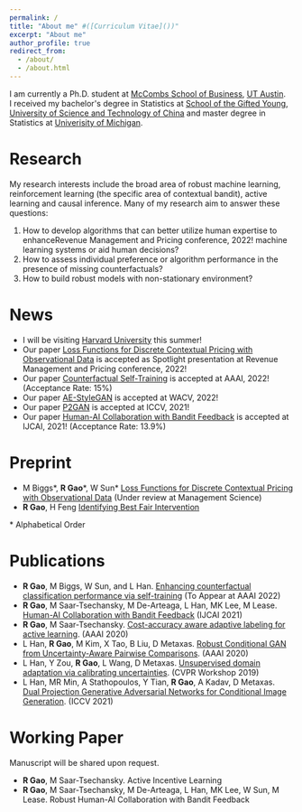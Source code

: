 ```yaml
---
permalink: /
title: "About me" #([Curriculum Vitae]())"
excerpt: "About me"
author_profile: true
redirect_from: 
  - /about/
  - /about.html
---
```

I am currently a Ph.D. student at [McCombs School of Business](https://www.mccombs.utexas.edu/), [UT Austin](https://www.utexas.edu/). <br>
I received my bachelor's degree in Statistics at [School of the Gifted Young](https://en.scgy.ustc.edu.cn/), [University of Science and Technology of China](https://en.ustc.edu.cn/) and master degree in Statistics at [Univerisity of Michigan](https://umich.edu/).

# Research
My research interests include the broad area of robust machine learning, reinforcement learning (the specific area of contextual bandit), active learning and causal inference. Many of my research aim to answer these questions:

1. How to develop algorithms that can better utilize human expertise to enhanceRevenue Management and Pricing conference, 2022! machine learning systems or aid human decisions?
3. How to assess individual preference or algorithm performance in the presence of missing counterfactuals?
4. How to build robust models with non-stationary environment?

# News 
* I will be visiting [Harvard University](https://www.hbs.edu/Pages/default.aspx) this summer! 
* Our paper [Loss Functions for Discrete Contextual Pricing with Observational Data](https://arxiv.org/abs/2111.09933) is accepted as Spotlight presentation at Revenue Management and Pricing conference, 2022!
* Our paper [Counterfactual Self-Training](https://arxiv.org/abs/2112.04461) is accepted at AAAI, 2022! (Acceptance Rate: 15%)
* Our paper [AE-StyleGAN](https://arxiv.org/abs/2110.08718) is accepted at WACV, 2022!
* Our paper [P2GAN](https://arxiv.org/abs/2108.09016) is accepted at ICCV, 2021!
* Our paper [Human-AI Collaboration with Bandit Feedback](https://arxiv.org/abs/2105.10614) is accepted at IJCAI, 2021! (Acceptance Rate: 13.9%)

# Preprint 
* M Biggs*, **R Gao**\*, W Sun\* [Loss Functions for Discrete Contextual Pricing with Observational Data](https://arxiv.org/abs/2111.09933) (Under review at Management Science)
* **R Gao**, H Feng [Identifying Best Fair Intervention](https://arxiv.org/abs/2111.04272)

\* Alphabetical Order

# Publications
* **R Gao**, M Biggs, W Sun, and L Han. [Enhancing counterfactual classification performance via self-training](https://arxiv.org/abs/2112.04461) (To Appear at AAAI 2022)
* **R Gao**, M Saar-Tsechansky, M De-Arteaga, L Han, MK Lee, M Lease. [Human-AI Collaboration with Bandit Feedback](https://arxiv.org/abs/2105.10614) (IJCAI 2021)
* **R Gao**, M Saar-Tsechansky. [Cost-accuracy aware adaptive labeling for active learning](https://ojs.aaai.org/index.php/AAAI/article/view/5640). (AAAI 2020)
* L Han, **R Gao**, M Kim, X Tao, B Liu, D Metaxas. [Robust Conditional GAN from Uncertainty-Aware Pairwise Comparisons](https://ojs.aaai.org/index.php/AAAI/article/view/6723). (AAAI 2020)
* L Han, Y Zou, **R Gao**, L Wang, D Metaxas. [Unsupervised domain adaptation via calibrating uncertainties](https://openaccess.thecvf.com/content_CVPRW_2019/papers/Uncertainty%20and%20Robustness%20in%20Deep%20Visual%20Learning/Han_Unsupervised_Domain_Adaptation_via_Calibrating_Uncertainties_CVPRW_2019_paper.pdf). (CVPR Workshop 2019)
* L Han, MR Min, A Stathopoulos, Y Tian, **R Gao**, A Kadav, D Metaxas. [Dual Projection Generative Adversarial Networks for Conditional Image Generation](https://arxiv.org/abs/2108.09016). (ICCV 2021)

# Working Paper 

Manuscript will be shared upon request.
* **R Gao**, M Saar-Tsechansky. Active Incentive Learning 
* **R Gao**, M Saar-Tsechansky, M De-Arteaga, L Han, MK Lee, W Sun, M Lease. Robust Human-AI Collaboration with Bandit Feedback

<!---Activity and Service--->
<!---Experience--->
